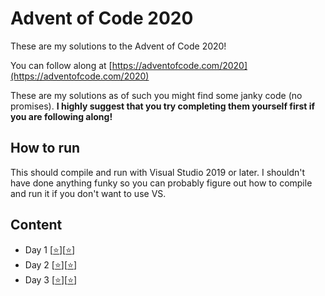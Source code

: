 # Advent of Code 2020

These are my solutions to the Advent of Code 2020!

You can follow along at [https://adventofcode.com/2020](https://adventofcode.com/2020)

These are my solutions as of such you might find some janky code (no promises). **I highly suggest that you try completing them yourself first if you are following along!**

## How to run

This should compile and run with Visual Studio 2019 or later. I shouldn't have done anything funky so you can probably figure out how to compile and run it if you don't want to use VS.

## Content
- Day 1 [[⭐](day1/Part1.cpp)][[⭐](day1/Part2.cpp)]
- Day 2 [[⭐](day2/Part1.cpp)][[⭐](day2/Part2.cpp)]
- Day 3 [[⭐](day3/Part1.cpp)][[⭐](day3/Part2.cpp)]
